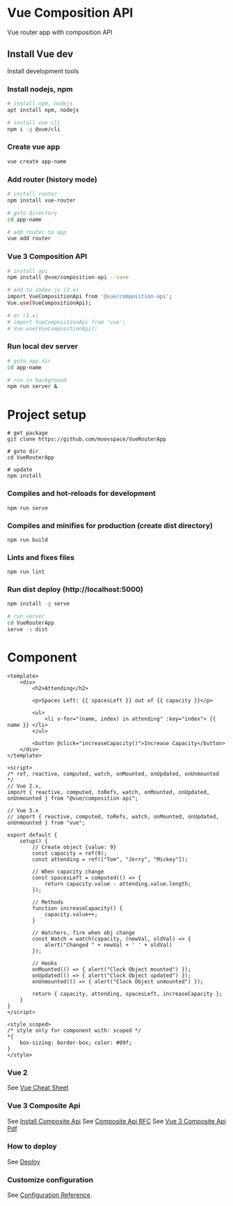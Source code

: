 # Vue Composition API
Vue router app with composition API

## Install Vue dev
Install development tools

### Install nodejs, npm
```bash
# install npm, nodejs
apt install npm, nodejs

# install vue cli
npm i -g @vue/cli
```

### Create vue app
```bash
vue create app-name
```

### Add router (history mode)
```bash
# install router
npm install vue-router

# goto directory
cd app-name

# add router to app
vue add router
```

### Vue 3 Composition API
```bash
# install api
npm install @vue/composition-api --save

# add to index.js (2.x)
import VueCompositionApi from '@vue/composition-api';
Vue.use(VueCompositionApi);

# or (3.x)
# import VueCompositionApi from 'vue';
# Vue.use(VueCompositionApi);
```

### Run local dev server
```bash
# goto app dir
cd app-name

# run in background
npm run server &
```

# Project setup
```
# get package
git clone https://github.com/moovspace/VueRouterApp

# goto dir
cd VueRouterApp

# update
npm install
```

### Compiles and hot-reloads for development
```
npm run serve
```

### Compiles and minifies for production (create dist directory)
```
npm run build
```

### Lints and fixes files
```
npm run lint
```

### Run dist deploy (http://localhost:5000)
```bash
npm install -g serve

# run server
cd VueRouterApp
serve -s dist
```

# Component
```vue
<template>
    <div>
        <h2>Attending</h2>

        <p>Spaces Left: {{ spacesLeft }} out of {{ capacity }}</p>

        <ul>
            <li v-for="(name, index) in attending" :key="index"> {{ name }} </li>
        </ul>

        <button @click="increaseCapacity()">Increase Capacity</button>
    </div>
</template>

<script>
/* ref, reactive, computed, watch, onMounted, onUpdated, onUnmounted */
// Vue 2.x,
import { reactive, computed, toRefs, watch, onMounted, onUpdated, onUnmounted } from "@vue/composition-api";

// Vue 3.x
// import { reactive, computed, toRefs, watch, onMounted, onUpdated, onUnmounted } from "vue";

export default {
    setup() {
        // Create object {value: 9}
        const capacity = ref(9);
        const attending = ref(["Tom", "Jerry", "Mickey"]);

        // When capacity change
        const spacesLeft = computed(() => {
            return capacity.value - attending.value.length;
        });

        // Methods
        function increaseCapacity() {
            capacity.value++;
        }

        // Watchers, fire when obj change
        const Watch = watch(capacity, (newVal, oldVal) => {
            alert("Changed " + newVal + ' ' + oldVal)
        });

        // Hooks
        onMounted(() => { alert("Clock Object mounted") });
        onUpdated(() => { alert("Clock Object updated") });
        onUnmounted(() => { alert("Clock Object unmounted") });

        return { capacity, attending, spacesLeft, increaseCapacity };
    }
}
</script>

<style scoped>
/* style only for component with: scoped */
*{
    box-sizing: border-box; color: #09f;
}
</style>
```

### Vue 2
See [Vue Cheat Sheet](https://github.com/dekadentno/vue-cheat-sheet)

### Vue 3 Composite Api
See [Install Composite Api](https://github.com/vuejs/composition-api)
See [Composite Api RFC](https://vue-composition-api-rfc.netlify.com)
See [Vue 3 Composite Api Pdf](https://www.vuemastery.com/pdf/Vue-3-Cheat-Sheet.pdf)

### How to deploy
See [Deploy](https://cli.vuejs.org/guide/deployment.html#github-pages)

### Customize configuration
See [Configuration Reference](https://cli.vuejs.org/config/).
